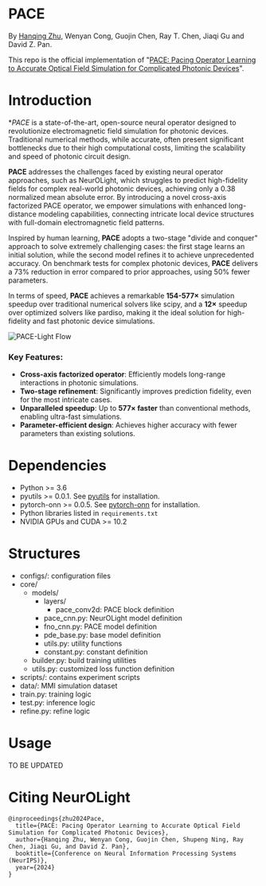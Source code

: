 # PACE

By [Hanqing Zhu](https://github.com/zhuhanqing), Wenyan Cong, Guojin Chen, Ray T. Chen, Jiaqi Gu and David Z. Pan.

This repo is the official implementation of "[PACE: Pacing Operator Learning to Accurate Optical Field Simulation for Complicated Photonic Devices](https://arxiv.org/abs/2411.03527)".


# Introduction

**PACE* is a state-of-the-art, open-source neural operator designed to revolutionize electromagnetic field simulation for photonic devices. Traditional numerical methods, while accurate, often present significant bottlenecks due to their high computational costs, limiting the scalability and speed of photonic circuit design.

**PACE** addresses the challenges faced by existing neural operator approaches, such as NeurOLight, which struggles to predict high-fidelity fields for complex real-world photonic devices, achieving only a 0.38 normalized mean absolute error. By introducing a novel cross-axis factorized PACE operator, we empower simulations with enhanced long-distance modeling capabilities, connecting intricate local device structures with full-domain electromagnetic field patterns.

Inspired by human learning, **PACE** adopts a two-stage "divide and conquer" approach to solve extremely challenging cases: the first stage learns an initial solution, while the second model refines it to achieve unprecedented accuracy. On benchmark tests for complex photonic devices, **PACE** delivers a 73% reduction in error compared to prior approaches, using 50% fewer parameters.

In terms of speed, **PACE** achieves a remarkable **154-577×** simulation speedup over traditional numerical solvers like scipy, and a **12×** speedup over optimized solvers like pardiso, making it the ideal solution for high-fidelity and fast photonic device simulations.

![PACE-Light Flow](figs/Neurips_pace.jpg)

### Key Features:
- **Cross-axis factorized operator**: Efficiently models long-range interactions in photonic simulations.
- **Two-stage refinement**: Significantly improves prediction fidelity, even for the most intricate cases.
- **Unparalleled speedup**: Up to **577× faster** than conventional methods, enabling ultra-fast simulations.
- **Parameter-efficient design**: Achieves higher accuracy with fewer parameters than existing solutions.


# Dependencies
* Python >= 3.6
* pyutils >= 0.0.1. See [pyutils](https://github.com/JeremieMelo/pyutility) for installation.
* pytorch-onn >= 0.0.5. See [pytorch-onn](https://github.com/JeremieMelo/pytorch-onn) for installation.
* Python libraries listed in `requirements.txt`
* NVIDIA GPUs and CUDA >= 10.2

# Structures
* configs/: configuration files
* core/
    * models/
        * layers/
            * pace_conv2d: PACE block definition
        * pace_cnn.py: NeurOLight model definition
        * fno_cnn.py: PACE model definition
        * pde_base.py: base model definition
        * utils.py: utility functions
        * constant.py: constant definition
    * builder.py: build training utilities
    * utils.py: customized loss function definition
* scripts/: contains experiment scripts
* data/: MMI simulation dataset
* train.py: training logic
* test.py: inference logic
* refine.py: refine logic

# Usage

TO BE UPDATED

# Citing NeurOLight
```
@inproceedings{zhu2024Pace,
  title={PACE: Pacing Operator Learning to Accurate Optical Field Simulation for Complicated Photonic Devices},
  author={Hanqing Zhu, Wenyan Cong, Guojin Chen, Shupeng Ning, Ray Chen, Jiaqi Gu, and David Z. Pan},
  booktitle={Conference on Neural Information Processing Systems (NeurIPS)},
  year={2024}
}
```
